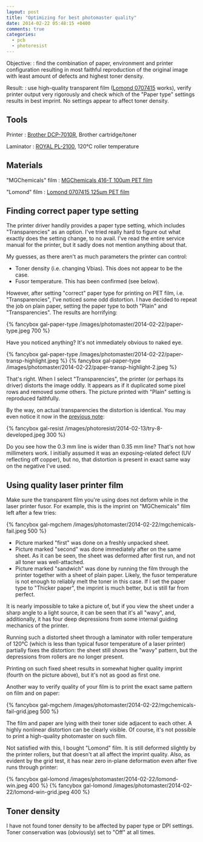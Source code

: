 ```yaml
---
layout: post
title: "Optimizing for best photomaster quality"
date: 2014-02-22 05:48:15 +0400
comments: true
categories:
  - pcb
  - photoresist
---
```


Objective:
: find the combination of paper, environment and printer configuration resulting in most faithful
  reproduction of the original image with least amount of defects and highest toner density.

Result:
: use high-quality transparent film ([Lomond 0707415][0707415] works), verify printer output
  very rigorously and check which of the "Paper type" settings results in best imprint. No settings
  appear to affect toner density.

[0707415]: http://online.lomond.sk/en/detail/0707415

<!-- more -->

Tools
-----

Printer
: [Brother DCP-7010R](http://www.brother.ru/g3.cfm/s_page/92250/s_level/39720/s_product/DCP7010R), Brother cartridge/toner

Laminator
: [ROYAL PL-2100](http://www.royalsupplies.com/Laminators/PL-2100-Laminator.html), 120°C roller temperature

Materials
---------

"MGChemicals" film
: [MGChemicals 416-T 100µm PET film](http://www.amazon.com/gp/product/B005T8WR6I)

"Lomond" film
: [Lomond 0707415 125µm PET film][0707415]

Finding correct paper type setting
----------------------------------

The printer driver handily provides a paper type setting, which includes "Transparencies"
as an option. I've tried really hard to figure out what exactly does the setting change,
to no avail. I've read the entire service manual for the printer, but it sadly does not
mention anything about that.

My guesses, as there aren't as much parameters the printer can control:

 * Toner density (i.e. changing Vbias). This does not appear to be the case.
 * Fusor temperature. This has been confirmed (see below).

However, after setting "correct" paper type for printing on PET film, i.e. "Transparencies",
I've noticed some odd distortion. I have decided to repeat the job on plain paper, setting
the paper type to both "Plain" and "Transparencies". The results are horrifying:

{% fancybox gal-paper-type /images/photomaster/2014-02-22/paper-type.jpeg 700 %}

Have you noticed anything? It's not immediately obvious to naked eye.

{% fancybox gal-paper-type /images/photomaster/2014-02-22/paper-transp-highlight.jpeg %}
{% fancybox gal-paper-type /images/photomaster/2014-02-22/paper-transp-highlight-2.jpeg %}

That's right. When I select "Transparencies", the printer (or perhaps its driver)
distorts the image oddly. It appears as if it duplicated some pixel rows and removed
some others. The picture printed with "Plain" setting is reproduced faithfully.

By the way, on actual transparencies the distortion is identical. You may even notice it now
in the [previous note][]:

{% fancybox gal-resist /images/photoresist/2014-02-13/try-8-developed.jpeg 300 %}

Do you see how the 0.3 mm line is wider than 0.35 mm line? That's not how millimeters work.
I initially assumed it was an exposing-related defect (UV reflecting off copper), but no, that
distortion is present in exact same way on the negative I've used.

[previous note]: /notes/2014-02-16/optimizing-for-best-photoresist-adhesion/

Using quality laser printer film
--------------------------------

Make sure the transparent film you're using does not deform while in the laser printer
fusor. For example, this is the imprint on "MGChemicals" film left after a few tries:

{% fancybox gal-mgchem /images/photomaster/2014-02-22/mgchemicals-fail.jpeg 500 %}

  * Picture marked "first" was done on a freshly unpacked sheet.
  * Picture marked "second" was done immediately after on the same sheet. As it can be seen,
    the sheet was deformed after first run, and not all toner was well-attached.
  * Picture marked "sandwich" was done by running the film through the printer together with
    a sheet of plain paper. Likely, the fusor temperature is not enough to reliably
    melt the toner in this case. If I set the paper type to "Thicker paper", the imprint
    is much better, but is still far from perfect.

It is nearly impossible to take a picture of, but if you view the sheet under a sharp angle
to a light source, it can be seen that it's all "wavy", and, additionally, it has four
deep depressions from some internal guiding mechanics of the printer.

Running such a distorted sheet through a laminator with roller temperature of 120°C (which is
less than typical fusor temperature of a laser printer) partially fixes the distortion: the
sheet still shows the "wavy" pattern, but the depressions from rollers are no longer present.

Printing on such fixed sheet results in somewhat higher quality imprint (fourth on the picture
above), but it's not as good as first one.

Another way to verify quality of your film is to print the exact same pattern on film and
on paper:

{% fancybox gal-mgchem /images/photomaster/2014-02-22/mgchemicals-fail-grid.jpeg 500 %}

The film and paper are lying with their toner side adjacent to each other. A highly nonlinear
distortion can be clearly visible. Of course, it's not possible to print a high-quality
photomaster on such film.

Not satisfied with this, I bought "Lomond" film. It is still deformed slightly by the printer
rollers, but that doesn't at all affect the imprint quality. Also, as evident by the grid
test, it has near zero in-plane deformation even after five runs through printer:

{% fancybox gal-lomond /images/photomaster/2014-02-22/lomond-win.jpeg 400 %}
{% fancybox gal-lomond /images/photomaster/2014-02-22/lomond-win-grid.jpeg 400 %}

Toner density
-------------

I have not found toner density to be affected by paper type or DPI settings. Toner conservation
was (obviously) set to "Off" at all times.
